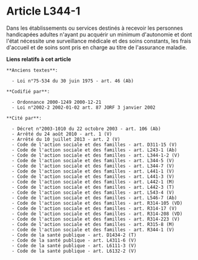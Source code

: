 # Article L344-1

Dans les établissements ou services destinés à recevoir les personnes handicapées adultes n'ayant pu acquérir un minimum
d'autonomie et dont l'état nécessite une surveillance médicale et des soins constants, les frais d'accueil et de soins sont
pris en charge au titre de l'assurance maladie.

**Liens relatifs à cet article**

	**Anciens textes**:

	  - Loi n°75-534 du 30 juin 1975 - art. 46 (Ab)

	**Codifié par**:

	  - Ordonnance 2000-1249 2000-12-21
	  - Loi n°2002-2 2002-01-02 art. 87 JORF 3 janvier 2002

	**Cité par**:

	  - Décret n°2003-1010 du 22 octobre 2003 - art. 106 (Ab)
	  - Arrêté du 24 août 2010 - art. 1 (V)
	  - Arrêté du 10 juillet 2013 - art. 2 (V)
	  - Code de l'action sociale et des familles - art. D311-15 (V)
	  - Code de l'action sociale et des familles - art. L243-1 (Ab)
	  - Code de l'action sociale et des familles - art. L344-1-2 (V)
	  - Code de l'action sociale et des familles - art. L344-5 (V)
	  - Code de l'action sociale et des familles - art. L344-7 (V)
	  - Code de l'action sociale et des familles - art. L441-1 (V)
	  - Code de l'action sociale et des familles - art. L441-3 (V)
	  - Code de l'action sociale et des familles - art. L442-1 (M)
	  - Code de l'action sociale et des familles - art. L442-3 (T)
	  - Code de l'action sociale et des familles - art. L543-4 (V)
	  - Code de l'action sociale et des familles - art. L546-7 (Ab)
	  - Code de l'action sociale et des familles - art. R314-105 (VD)
	  - Code de l'action sociale et des familles - art. R314-17 (V)
	  - Code de l'action sociale et des familles - art. R314-208 (VD)
	  - Code de l'action sociale et des familles - art. R314-223 (V)
	  - Code de l'action sociale et des familles - art. R315-8 (M)
	  - Code de l'action sociale et des familles - art. R344-1 (V)
	  - Code de la santé publique - art. D1434-2 (T)
	  - Code de la santé publique - art. L4311-6 (V)
	  - Code de la santé publique - art. L6111-3 (V)
	  - Code de la santé publique - art. L6132-2 (V)

